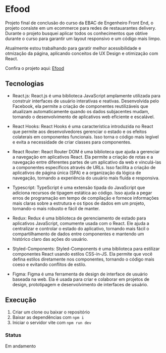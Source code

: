# Efood
Projeto final de conclusão do curso da EBAC de Engenheiro Front End, o projeto consiste em um ecommerce para redes de restauarantes delivery.
Durante o projeto busquei aplicar todos os conhecimentos que obtive durante o curso para garantir um layout responsivo e um código mais limpo.

Atualmente estou trabalhando para garatir melhor acessibilidade e otmização da página, aplicando conceitos de UX Design e otimização com React.

Confira o projeto aqui: [Efood](https://efood-ecommerce-jhuly.vercel.app/)

## Tecnologias
- React.js: 
React.js é uma biblioteca JavaScript amplamente utilizada para construir interfaces de usuário interativas e reativas. Desenvolvida pelo Facebook, ela permite a criação de componentes reutilizáveis que atualizam automaticamente quando os dados subjacentes mudam, tornando o desenvolvimento de aplicativos web eficiente e escalável.

- React Hooks:
React Hooks é uma característica introduzida no React que permite aos desenvolvedores gerenciar o estado e os efeitos colaterais em componentes funcionais. Isso torna o código mais legível e evita a necessidade de criar classes para componentes.

- React Router:
React Router DOM é uma biblioteca que ajuda a gerenciar a navegação em aplicativos React. Ela permite a criação de rotas e a navegação entre diferentes partes de um aplicativo da web e vinculá-las a componentes específicos através de URLs. Isso facilita a criação de aplicativos de página única (SPA) e a organização da lógica de navegação, tornando a experiência do usuário mais fluida e responsiva.

- Typescript:
TypeScript é uma extensão tipada do JavaScript que adiciona recursos de tipagem estática ao código. Isso ajuda a pegar erros de programação em tempo de compilação e fornece informações mais claras sobre a estrutura e os tipos de dados em um projeto, tornando-o mais robusto e fácil de manter.

- Redux:
Redux é uma biblioteca de gerenciamento de estado para aplicativos JavaScript, comumente usada com o React. Ele ajuda a centralizar e controlar o estado do aplicativo, tornando mais fácil o compartilhamento de dados entre componentes e mantendo um histórico claro das ações do usuário.

- Styled-Components:
Styled-Components é uma biblioteca para estilizar componentes React usando estilos CSS-in-JS. Ela permite que você defina estilos diretamente nos componentes, tornando o código mais coeso e evitando conflitos de estilo.

- Figma:
Figma é uma ferramenta de design de interface de usuário baseada na web. Ela é usada para criar e colaborar em projetos de design, prototipagem e desenvolvimento de interfaces de usuário.

## Execução
1. Criar um clone ou baixar o repositório
2. Baixar as dependências com `npm i`
3. Iniciar o servidor vite com `npm run dev`

### Status
Em andamento
